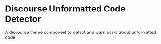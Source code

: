 # Discourse Unformatted Code Detector
A discourse theme component to detect and warn users about unformatted code.
